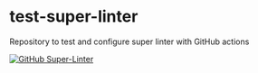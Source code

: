 # test-super-linter
Repository to test and configure super linter with GitHub actions

[![GitHub Super-Linter](https://github.com/fidevs/test-super-linter/workflows/Lint%20Code%20Base/badge.svg)](https://github.com/marketplace/actions/super-linter)
